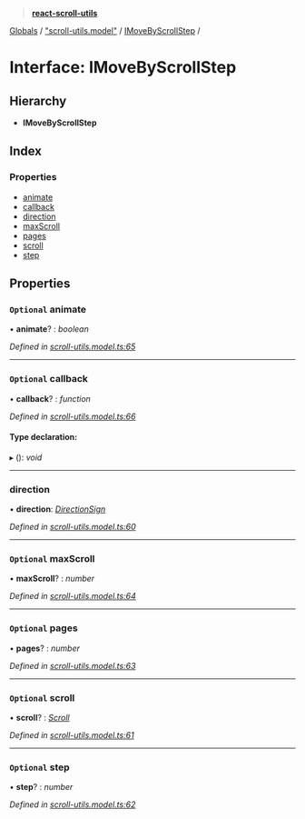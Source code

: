 > **[react-scroll-utils](../README.md)**

[Globals](../globals.md) / ["scroll-utils.model"](../modules/_scroll_utils_model_.md) / [IMoveByScrollStep](_scroll_utils_model_.imovebyscrollstep.md) /

# Interface: IMoveByScrollStep

## Hierarchy

* **IMoveByScrollStep**

## Index

### Properties

* [animate](_scroll_utils_model_.imovebyscrollstep.md#optional-animate)
* [callback](_scroll_utils_model_.imovebyscrollstep.md#optional-callback)
* [direction](_scroll_utils_model_.imovebyscrollstep.md#direction)
* [maxScroll](_scroll_utils_model_.imovebyscrollstep.md#optional-maxscroll)
* [pages](_scroll_utils_model_.imovebyscrollstep.md#optional-pages)
* [scroll](_scroll_utils_model_.imovebyscrollstep.md#optional-scroll)
* [step](_scroll_utils_model_.imovebyscrollstep.md#optional-step)

## Properties

### `Optional` animate

• **animate**? : *boolean*

*Defined in [scroll-utils.model.ts:65](https://github.com/jan-rycko/react-scroll-utils/blob/45edc1c/src/scroll-utils.model.ts#L65)*

___

### `Optional` callback

• **callback**? : *function*

*Defined in [scroll-utils.model.ts:66](https://github.com/jan-rycko/react-scroll-utils/blob/45edc1c/src/scroll-utils.model.ts#L66)*

#### Type declaration:

▸ (): *void*

___

###  direction

• **direction**: *[DirectionSign](../enums/_scroll_utils_model_.directionsign.md)*

*Defined in [scroll-utils.model.ts:60](https://github.com/jan-rycko/react-scroll-utils/blob/45edc1c/src/scroll-utils.model.ts#L60)*

___

### `Optional` maxScroll

• **maxScroll**? : *number*

*Defined in [scroll-utils.model.ts:64](https://github.com/jan-rycko/react-scroll-utils/blob/45edc1c/src/scroll-utils.model.ts#L64)*

___

### `Optional` pages

• **pages**? : *number*

*Defined in [scroll-utils.model.ts:63](https://github.com/jan-rycko/react-scroll-utils/blob/45edc1c/src/scroll-utils.model.ts#L63)*

___

### `Optional` scroll

• **scroll**? : *[Scroll](../enums/_scroll_utils_model_.scroll.md)*

*Defined in [scroll-utils.model.ts:61](https://github.com/jan-rycko/react-scroll-utils/blob/45edc1c/src/scroll-utils.model.ts#L61)*

___

### `Optional` step

• **step**? : *number*

*Defined in [scroll-utils.model.ts:62](https://github.com/jan-rycko/react-scroll-utils/blob/45edc1c/src/scroll-utils.model.ts#L62)*